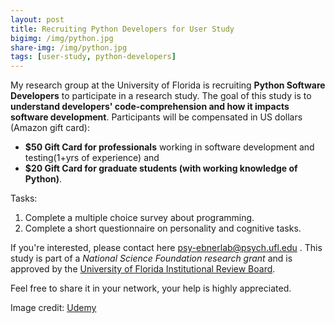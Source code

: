 ```yaml
---
layout: post
title: Recruiting Python Developers for User Study
bigimg: /img/python.jpg
share-img: /img/python.jpg
tags: [user-study, python-developers]
---
```


My research group at the University of Florida is recruiting **Python Software Developers** to participate in a research study. The goal of
this study is to __understand developers' code-comprehension and how it impacts software development__. Participants will be compensated in US dollars (Amazon gift card):
- **$50 Gift Card for professionals** working in software development and testing(1+yrs of experience) and
- **$20 Gift Card for graduate students (with working knowledge of Python)**.

Tasks:
1. Complete a multiple choice survey about programming.
2. Complete a short questionnaire on personality and cognitive tasks.

If you're interested, please contact here <psy-ebnerlab@psych.ufl.edu> .
This study is part of a _National Science Foundation research grant_ and is approved by the [University of Florida Institutional Review Board](http://irb.ufl.edu/).

Feel free to share it in your network, your help is highly appreciated.

Image credit: [Udemy](https://www.udemy.com/python-programming-projects/)

